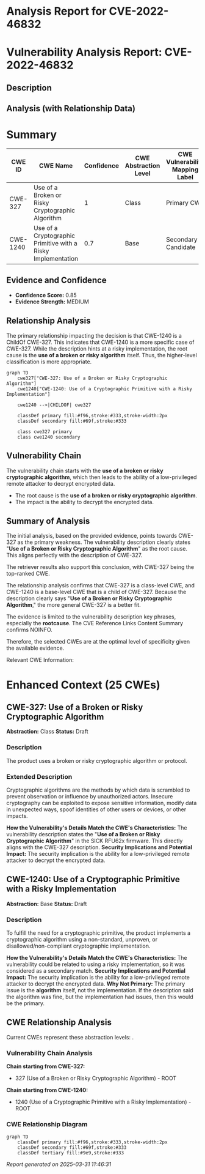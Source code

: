 # Analysis Report for CVE-2022-46832

# Vulnerability Analysis Report: CVE-2022-46832

## Description



## Analysis (with Relationship Data)

# Summary
| CWE ID  | CWE Name                                                   | Confidence | CWE Abstraction Level | CWE Vulnerability Mapping Label | CWE-Vulnerability Mapping Notes |
| ------- | ---------------------------------------------------------- | ---------- | ----------------------- | ----------------------------- | ----------------------------- |
| CWE-327 | Use of a Broken or Risky Cryptographic Algorithm           | 1          | Class                   | Primary CWE                   | Allowed-with-Review           |
| CWE-1240| Use of a Cryptographic Primitive with a Risky Implementation | 0.7        | Base                    | Secondary Candidate         | Allowed                       |

## Evidence and Confidence

*   **Confidence Score:** 0.85
*   **Evidence Strength:** MEDIUM

## Relationship Analysis
The primary relationship impacting the decision is that CWE-1240 is a ChildOf CWE-327. This indicates that CWE-1240 is a more specific case of CWE-327. While the description hints at a risky implementation, the root cause is the **use of a broken or risky algorithm** itself. Thus, the higher-level classification is more appropriate.

```mermaid
graph TD
    cwe327["CWE-327: Use of a Broken or Risky Cryptographic Algorithm"]
    cwe1240["CWE-1240: Use of a Cryptographic Primitive with a Risky Implementation"]
    
    cwe1240 -->|CHILDOF| cwe327
    
    classDef primary fill:#f96,stroke:#333,stroke-width:2px
    classDef secondary fill:#69f,stroke:#333
    
    class cwe327 primary
    class cwe1240 secondary
```

## Vulnerability Chain
The vulnerability chain starts with the **use of a broken or risky cryptographic algorithm**, which then leads to the ability of a low-privileged remote attacker to decrypt encrypted data.
  - The root cause is the **use of a broken or risky cryptographic algorithm**.
  - The impact is the ability to decrypt the encrypted data.

## Summary of Analysis
The initial analysis, based on the provided evidence, points towards CWE-327 as the primary weakness. The vulnerability description clearly states "**Use of a Broken or Risky Cryptographic Algorithm**" as the root cause. This aligns perfectly with the description of CWE-327.

The retriever results also support this conclusion, with CWE-327 being the top-ranked CWE.

The relationship analysis confirms that CWE-327 is a class-level CWE, and CWE-1240 is a base-level CWE that is a child of CWE-327. Because the description clearly says "**Use of a Broken or Risky Cryptographic Algorithm**," the more general CWE-327 is a better fit.

The evidence is limited to the vulnerability description key phrases, especially the **rootcause**. The CVE Reference Links Content Summary confirms NOINFO.

Therefore, the selected CWEs are at the optimal level of specificity given the available evidence.

Relevant CWE Information:

# Enhanced Context (25 CWEs)

## CWE-327: Use of a Broken or Risky Cryptographic Algorithm
**Abstraction:** Class
**Status:** Draft

### Description
The product uses a broken or risky cryptographic algorithm or protocol.

### Extended Description


Cryptographic algorithms are the methods by which data is scrambled to prevent observation or influence by unauthorized actors. Insecure cryptography can be exploited to expose sensitive information, modify data in unexpected ways, spoof identities of other users or devices, or other impacts.

**How the Vulnerability's Details Match the CWE's Characteristics:**
The vulnerability description states the "**Use of a Broken or Risky Cryptographic Algorithm**" in the SICK RFU62x firmware. This directly aligns with the CWE-327 description.
**Security Implications and Potential Impact:**
The security implication is the ability for a low-privileged remote attacker to decrypt the encrypted data.

## CWE-1240: Use of a Cryptographic Primitive with a Risky Implementation
**Abstraction:** Base
**Status:** Draft

### Description
To fulfill the need for a cryptographic primitive, the product implements a cryptographic algorithm using a non-standard, unproven, or disallowed/non-compliant cryptographic implementation.

**How the Vulnerability's Details Match the CWE's Characteristics:**
The vulnerability could be related to using a risky implementation, so it was considered as a secondary match.
**Security Implications and Potential Impact:**
The security implication is the ability for a low-privileged remote attacker to decrypt the encrypted data.
**Why Not Primary:** The primary issue is the **algorithm** itself, not the implementation. If the description said the algorithm was fine, but the implementation had issues, then this would be the primary.


## CWE Relationship Analysis

Current CWEs represent these abstraction levels: .


### Vulnerability Chain Analysis

**Chain starting from CWE-327:**
- 327 (Use of a Broken or Risky Cryptographic Algorithm) - ROOT


**Chain starting from CWE-1240:**
- 1240 (Use of a Cryptographic Primitive with a Risky Implementation) - ROOT



### CWE Relationship Diagram

```mermaid
graph TD
    classDef primary fill:#f96,stroke:#333,stroke-width:2px
    classDef secondary fill:#69f,stroke:#333
    classDef tertiary fill:#9e9,stroke:#333
```



*Report generated on 2025-03-31 11:46:31*
